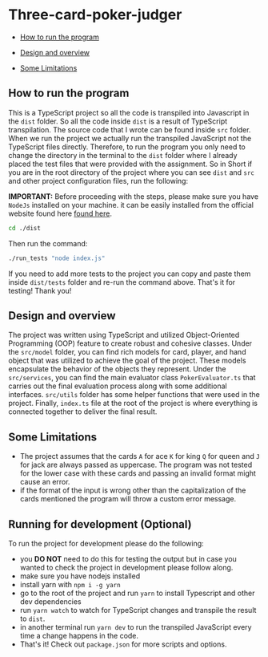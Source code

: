 # Three-card-poker-judger

- [How to run the program](#heading)
 
- [Design and overview](#heading-1)

- [Some Limitations](#heading-2)



<!-- toc -->

## How to run the program
This is a TypeScript project so all the code is transpiled into Javascript in the `dist` folder. So all the code inside `dist` is a result of TypeScript transpilation.
The source code that I wrote can be found inside `src` folder.
When we run the project we actually run the transpiled JavaScript not the TypeScript files directly. Therefore, to run the program you only 
need to change the directory in the terminal to the `dist` folder where I already placed the test files that were provided with the assignment. 
So in Short if you are in the root directory of the project where you can see `dist` and `src` and other project configuration files, run the following:

**IMPORTANT:** Before proceeding with the steps, please make sure you have `NodeJs` installed on your machine. it can 
be easily installed from the official website found here [found here](https://nodejs.org/en/).

```bash
cd ./dist
```
Then run the command:
```bash
./run_tests "node index.js"
```
If you need to add more tests to the project you can copy and paste them inside `dist/tests` folder and re-run the command above.
That's it for testing! Thank you!

## Design and overview
The project was written using TypeScript and utilized Object-Oriented Programming (OOP) feature to create robust and cohesive classes.
Under the `src/model` folder, you can find rich models for card, player, and hand object that was utilized to achieve the goal of the project.
These models encapsulate the behavior of the objects they represent. 
Under the `src/services`, you can find the main evaluator class `PokerEvaluator.ts` that carries out the final evaluation process along
with some additional interfaces. `src/utils` folder has some helper functions that were used in the project. Finally, `index.ts` file at 
the root of the project is where everything is connected together to deliver the final result.



## Some Limitations
- The project assumes that the cards `A` for ace `K` for king `Q` for queen and `J` for jack are always passed as uppercase. The program was not tested for the lower case with these cards and passing an invalid format might cause an error.
- if the format of the input is wrong other than the capitalization of the cards mentioned the program will throw a custom error message.


## Running for development (Optional)
To run the project for development please do the following:
- you **DO NOT** need to do this for testing the output but in case you wanted to check the project in development please follow along.
- make sure you have nodejs installed
- install yarn with `npm i -g yarn`
- go to the root of the project and run `yarn` to install Typescript and other dev dependencies
- run `yarn watch` to watch for TypeScript changes and transpile the result to `dist`.
- in another terminal run `yarn dev` to run the transpiled JavaScript every time a change happens in the code.
- That's it! Check out `package.json` for more scripts and options.
